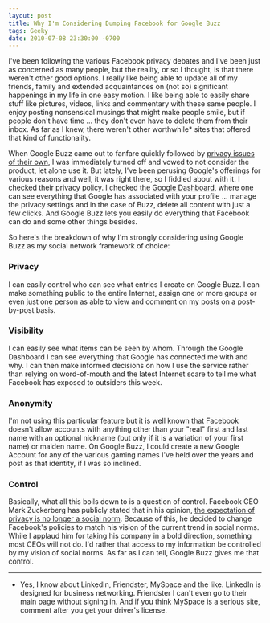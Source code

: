 ```yaml
---
layout: post
title: Why I'm Considering Dumping Facebook for Google Buzz
tags: Geeky
date: 2010-07-08 23:30:00 -0700
---
```


I've been following the various Facebook privacy debates and I've been just as concerned as many people, but the reality, or so I thought, is that there weren't other good options. I really like being able to update all of my friends, family and extended acquaintances on (not so) significant happenings in my life in one easy motion. I like being able to easily share stuff like pictures, videos, links and commentary with these same people. I enjoy posting nonsensical musings that might make people smile, but if people don't have time ... they don't even have to delete them from their inbox. As far as I knew, there weren't other worthwhile* sites that offered that kind of functionality.

When Google Buzz came out to fanfare quickly followed by [privacy issues of their own](http://www.businessinsider.com/warning-google-buzz-has-a-huge-privacy-flaw-2010-2), I was immediately turned off and vowed to not consider the product, let alone use it.  But lately, I've been perusing Google's offerings for various reasons and well, it was right there, so I fiddled about with it.  I checked their privacy policy.  I checked the [Google Dashboard](http://www.google.com/dashboard), where one can see everything that Google has associated with your profile ... manage the privacy settings and in the case of Buzz, delete all content with just a few clicks.  And Google Buzz lets you easily do everything that Facebook can do and some other things besides.

So here's the breakdown of why I'm strongly considering using Google Buzz as my social network framework of choice:

### Privacy

I can easily control who can see what entries I create on Google Buzz.  I can make something public to the entire Internet, assign one or more groups or even just one person as able to view and comment on my posts on a post-by-post basis.

### Visibility

I can easily see what items can be seen by whom.  Through the Google Dashboard I can see everything that Google has connected me with and why.  I can then make informed decisions on how I use the service rather than relying on word-of-mouth and the latest Internet scare to tell me what Facebook has exposed to outsiders this week.

### Anonymity

I'm not using this particular feature but it is well known that Facebook doesn't allow accounts with anything other than your "real" first and last name with an optional nickname (but only if it is a variation of your first name) or maiden name.  On Google Buzz, I could create a new Google Account for any of the various gaming names I've held over the years and post as that identity, if I was so inclined.

### Control

Basically, what all this boils down to is a question of control.  Facebook CEO Mark Zuckerberg has publicly stated that in his opinion, [the expectation of privacy is no longer a social norm](http://www.huffingtonpost.com/2010/01/11/facebooks-zuckerberg-the_n_417969.html).  Because of this, he decided to change Facebook's policies to match his vision of the current trend in social norms.  While I applaud him for taking his company in a bold direction, something most CEOs will not do.  I'd rather that access to my information be controlled by my vision of social norms.  As far as I can tell, Google Buzz gives me that control.

---------

* Yes, I know about LinkedIn, Friendster, MySpace and the like.  LinkedIn is designed for business networking.  Friendster I can't even go to their main page without signing in.  And if you think MySpace is a serious site, comment after you get your driver's license.
